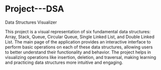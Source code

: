 # Project---DSA

Data Structures Visualizer

This project is a visual representation of six fundamental data structures: Array, Stack, Queue, Circular Queue, Single Linked List, and Double Linked List. 
The main page of the application provides an interactive interface to perform basic operations on each of these data structures, allowing users to better understand their functionality and behavior.
The project helps in visualizing operations like insertion, deletion, and traversal, making learning and practicing data structures more intuitive and engaging.
